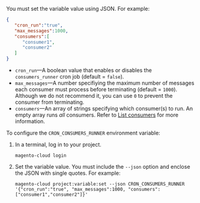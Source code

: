 <div markdown="1">

You must set the variable value using JSON. For example:

```json
{  
   "cron_run":"true",
   "max_messages":1000,
   "consumers":[  
      "consumer1",
      "consumer2"
   ]
}
```

-   `cron_run`—A boolean value that enables or disables the `consumers_runner` cron job (default = `false`).
-   `max_messages`—A number specifiying the maximum number of messages each consumer must process before terminating (default = `1000`). Although we do not recommend it, you can use `0` to prevent the consumer from terminating.
-   `consumers`—An array of strings specifying which consumer(s) to run. An empty array runs _all_ consumers. Refer to [List consumers]({{page.baseurl}}config-guide/mq/manage-mysql.html#list-consumers) for more information.

To configure the `CRON_CONSUMERS_RUNNER` environment variable:

1.  In a terminal, log in to your project.

        magento-cloud login

1.  Set the variable value. You must include the `--json` option and enclose the JSON with single quotes. For example:

        magento-cloud project:variable:set --json CRON_CONSUMERS_RUNNER '{"cron_run":"true", "max_messages":1000, "consumers":["consumer1","consumer2"]}'
